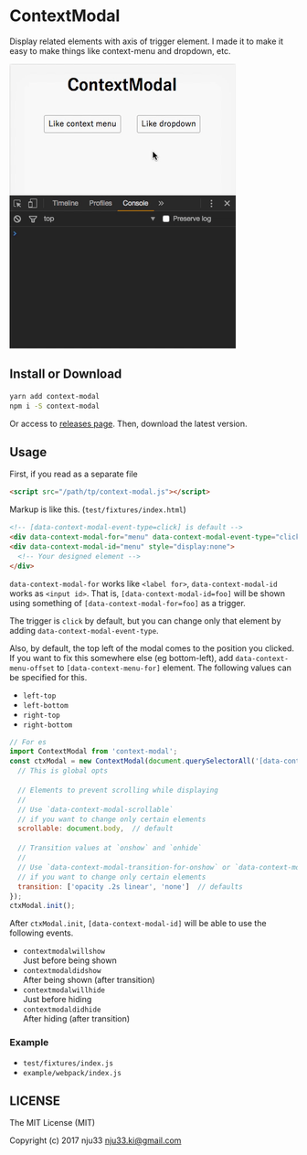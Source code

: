 # ContextModal

<!-- [![XO code style](https://img.shields.io/badge/code_style-XO-5ed9c7.svg)](https://github.com/sindresorhus/xo)

[![Build Status](https://travis-ci.org/nju33/context-modal.svg?branch=master)](https://travis-ci.org/nju33/context-modal) -->

Display related elements with axis of trigger element. I made it to make it easy to make things like context-menu and dropdown, etc.


![screenshot](https://github.com/nju33/context-modal/raw/master/images/screenshot.gif?raw=true)

## Install or Download

```sh
yarn add context-modal
npm i -S context-modal
```

Or access to [releases page](https://github.com/nju33/context-modal/releases).
Then, download the latest version.

## Usage

First, if you read as a separate file

```html
<script src="/path/tp/context-modal.js"></script>
```

Markup is like this. (`test/fixtures/index.html`)

```html
<!-- [data-context-modal-event-type=click] is default -->
<div data-context-modal-for="menu" data-context-modal-event-type="click">Button</div>
<div data-context-modal-id="menu" style="display:none">
  <!-- Your designed element -->
</div>
```

`data-context-modal-for` works like `<label for>`, `data-context-modal-id` works as `<input id>`.
That is, `[data-context-modal-id=foo]` will be shown using something of `[data-context-modal-for=foo]` as a trigger.

The trigger is `click` by default, but you can change only that element by adding `data-context-modal-event-type`.

Also, by default, the top left of the modal comes to the position you clicked. If you want to fix this somewhere else (eg bottom-left), add `data-context-menu-offset` to `[data-context-menu-for]` element. The following values can be specified for this.

- `left-top`
- `left-bottom`
- `right-top`
- `right-bottom`

```js
// For es
import ContextModal from 'context-modal';
const ctxModal = new ContextModal(document.querySelectorAll('[data-context-modal-for]'), {
  // This is global opts

  // Elements to prevent scrolling while displaying
  //
  // Use `data-context-modal-scrollable`
  // if you want to change only certain elements
  scrollable: document.body,  // default

  // Transition values at `onshow` and `onhide`
  //
  // Use `data-context-modal-transition-for-onshow` or `data-context-modal-transition-for-onhide`
  // if you want to change only certain elements
  transition: ['opacity .2s linear', 'none']  // defaults
});
ctxModal.init();
```

After `ctxModal.init`, `[data-context-modal-id]` will be able to use the following events.

- `contextmodalwillshow`  
  Just before being shown
- `contextmodaldidshow`  
  After being shown (after transition)
- `contextmodalwillhide`  
  Just before hiding
- `contextmodaldidhide`  
  After hiding (after transition)

### Example

- `test/fixtures/index.js`
- `example/webpack/index.js`

## LICENSE

The MIT License (MIT)

Copyright (c) 2017 nju33 <nju33.ki@gmail.com>
